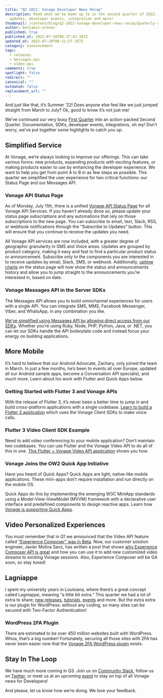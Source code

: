 ```yaml
---
title: "Q2 2022: Vonage Developer News Recap"
description: Read what we've been up to in the second quarter of 2022. SDKs
  updates, developer events, integration and more!
thumbnail: /content/blog/q2-2022-vonage-developer-news-recap/quaterly-releases_q2-.png
author: benjamin-aronov
published: true
published_at: 2022-07-20T08:37:43.303Z
updated_at: 2022-07-20T08:21:57.357Z
category: announcement
tags:
  - releases
  - messages-api
  - video-api
comments: true
spotlight: false
redirect: ""
canonical: ""
outdated: false
replacement_url: ""
---
```





And just like that, it’s Summer ‘22! Does anyone else feel like we just jumped straight from March to July? Ok, good to know it’s not just me!



We’ve continued our very busy [First Quarter](https://developer.vonage.com/blog/22/04/07/pushing-on-a-retrospective-of-q1-2022-at-vonage) into an action-packed Second Quarter. Documentation, SDKs, developer events, integrations, oh my! Don’t worry, we’ve put together some highlights to catch you up.


## Simplified Service
At Vonage, we’re always looking to improve our offerings. This can take various forms: new products, expanding products with exciting features, or making products easier to use by enhancing the developer experience. We want to help you get from point A to B in as few steps as possible. This quarter we simplified the user experience for two critical functions: our Status Page and our Messages API.




### Vonage API Status Page 
As of Monday, July 11th, there is a unified [Vonage API Status Page](https://vonageapi.statuspage.io/) for all Vonage API Services. If you haven’t already done so, please update your status page subscriptions and any automations that rely on those subscriptions to the new page. You can subscribe to email, text, Slack, RSS, or webhook notifications through the “Subscribe to Updates” button. This will ensure that you continue to receive the updates you need.


All Vonage API services are now included, with a greater degree of geographic granularity in SMS and Voice areas. Updates are grouped by product category, making it easy and fast to find a particular product status or announcement. Subscribe only to the components you are interested in to receive updates by email, Slack, SMS, or webhook.  Additionally, [uptime charts](https://vonageapi.statuspage.io/uptime) on the status page will now show the status and announcements history and allow you to jump straight to the announcements you’re interested in, based on date. 


### Vonage Messages API in the Server SDKs
The Messages API allows you to build omnichannel experiences for users with a single API. You can integrate SMS, MMS, Facebook Messenger, Viber, and WhatsApp, in any combination you like. 



[We’ve simplified using Messages API by allowing direct access from our SDKs](https://developer.vonage.com/blog/22/07/05/the-vonage-messages-api-is-now-in-our-server-sdks). Whether you’re using Ruby, Node, PHP, Python, Java, or .NET, you can let our SDKs handle the API boilerplate code and instead focus your energy on building applications.



## More Mobile


It’s hard to believe that our Android Advocate, Zachary, only joined the team in March. In just a few months, he’s been to events all over Europe, updated all our Android sample apps, become a Conversation API specialist, and much more. Learn about his work with Flutter and Quick Apps below.



### Getting Started with Flutter 3 and Vonage APIs
With the release of Flutter 3, it’s never been a better time to jump in and build cross-platform applications with a single codebase. [Learn to build a Flutter 3 application](https://developer.vonage.com/blog/22/05/19/getting-started-with-flutter-3-and-vonage-apis) which uses the Vonage Client SDKs to make voice calls.

### Flutter 3 Video Client SDK Example
Need to add video conferencing to your mobile application? Don’t maintain two codebases. You can use Flutter and the Vonage Video API to do all of this in one. [This Flutter + Vonage Video API application](https://github.com/Vonage-Community/sample-video-flutter-app) shows you how.

### Vonage Joins the OW2 Quick App Initiative
Have you heard of Quick Apps? Quick Apps are light, native-like mobile applications. These mini-apps don’t require installation and run directly on the mobile OS.

Quick Apps do this by implementing the emerging W3C MiniApp standards using a Model-View-ViewModel (MVVM) framework with a declarative user interface and predefined components to design reactive apps. Learn how [Vonage is supporting Quick Apps](https://developer.vonage.com/blog/22/05/05/vonage-joins-the-ow2-quick-app-initiative).


## Video Personalized Experiences

You must remember that in Q1 we announced that the Video API feature called ["Experience Composer" was in Beta](https://developer.vonage.com/blog/22/04/07/pushing-on-a-retrospective-of-q1-2022-at-vonage#experience-composer-beta-announced). Now, our customer solution engineer, Javier Molina Sanz, has written a post that shows [why Experience Composer API is great](https://developer.vonage.com/blog/22/07/12/why-experience-composer-api-is-great) and how you can use it to add new customized video streams to existing Vonage sessions. Also, Experience Composer will be GA soon, so stay tuned!


## Lagniappe
I spent my university years in Louisiana, where there’s a great concept called Lagniappe, meaning “a little bit extra.” This quarter we had a lot of extra to share; [new releases](https://developer.vonage.com/blog/categories/release), [tutorials](https://developer.vonage.com/blog), [events](https://developer.vonage.com/community/past-events) and more. But the extra extra is our plugin for WordPress: without any coding, so many sites can be secured with Two-Factor Authentication! 


### WordPress 2FA Plugin
There are estimated to be over 450 million websites built with WordPress. Whoa, that’s a big number! Fortunately, securing all those sites with 2FA has never been easier now that the [Vonage 2FA WordPress plugin](https://developer.vonage.com/blog/22/06/14/wordpress-2fa-by-vonage-is-here) exists.

## Stay In The Loop
We have much more coming in Q3. Join us on [Community Slack](https://developer.vonage.com/community/slack), follow us on [Twitter](https://twitter.com/VonageDev), or meet us at an upcoming [event](https://developer.vonage.com/community) to stay on top of all Vonage news for Developers!

And please, let us know how we’re doing. We love your feedback.
